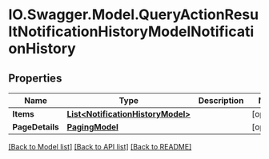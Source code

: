 # IO.Swagger.Model.QueryActionResultNotificationHistoryModelNotificationHistory
## Properties

Name | Type | Description | Notes
------------ | ------------- | ------------- | -------------
**Items** | [**List&lt;NotificationHistoryModel&gt;**](NotificationHistoryModel.md) |  | [optional] 
**PageDetails** | [**PagingModel**](PagingModel.md) |  | [optional] 

[[Back to Model list]](../README.md#documentation-for-models) [[Back to API list]](../README.md#documentation-for-api-endpoints) [[Back to README]](../README.md)


